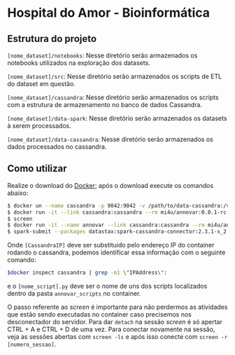 # Hospital do Amor - Bioinformática

## Estrutura do projeto

`[nome_dataset]/notebooks`: Nesse diretório serão armazenados os notebooks utilizados na exploração dos datasets.

`[nome_dataset]/src`: Nesse diretório serão armazenados os scripts de ETL do dataset em questão.

`[nome_dataset]/cassandra`: Nesse diretório serão armazenados os scripts com a estrutura de armazenamento no banco de 
dados Cassandra.

`[nome_dataset]/data-spark`: Nesse diretório serão armazenados os datasets à serem processados.

`[nome_dataset]/data-cassandra`: Nesse diretório serão armazenados os dados processados no cassandra.

## Como utilizar

Realize o download do [Docker](https://docs.docker.com/install/); após o download execute os comandos abaixo:

```bash
$ docker un --name cassandra -p 9042:9042 -v /path/to/data-cassandra:/var/lib/cassandra --rm -d mi4u/annovar:0.0.1-rc
$ docker run -it --link cassandra:cassandra --rm mi4u/annovar:0.0.1-rc cqlsh cassandra -f /cassandra_scripts/ha_bioinformatica.cql
$ screen
$ docker run -it --name annovar --link cassandra:cassandra --rm mi4u/annovar:0.0.1-rc /bin/bash
$ spark-submit --packages datastax:spark-cassandra-connector:2.3.1-s_2.11 --conf spark.cassandra.connection.host=[CassandraIP] /annovar_scripts/[nome_script].py 
```

Onde `[CassandraIP]` deve ser substituido pelo endereço IP do container rodando o cassandra, podemos identificar essa informação com o seguinte comando:

```bash
$docker inspect cassandra | grep -m1 \"IPAddress\":
```

e o `[nome_script].py` deve ser o nome de uns dos scripts localizados dentro da pasta `annovar_scripts` no container.

O passo referente ao *screen* é importante para não perdermos as atividades que estão sendo executadas no container caso precisemos nos desconectador do servidor.
Para dar `detach` na sessão *screen* é só apertar CTRL + A e CTRL + D de uma vez. Para conectar novamente na sessão, veja as sessões abertas com `screen -ls` e após isso
conecte com `screen -r [numero_sessao]`.